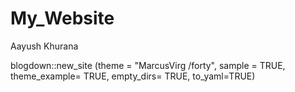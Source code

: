 # My_Website
Aayush Khurana



blogdown::new_site (theme = "MarcusVirg /forty",
sample = TRUE,
theme_example= TRUE,
empty_dirs= TRUE,
to_yaml=TRUE)
